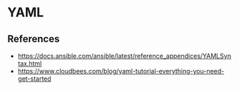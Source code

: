 # YAML

## References

- <https://docs.ansible.com/ansible/latest/reference_appendices/YAMLSyntax.html>
- <https://www.cloudbees.com/blog/yaml-tutorial-everything-you-need-get-started>
